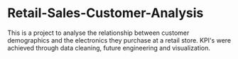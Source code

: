 # Retail-Sales-Customer-Analysis
This is a project to analyse the relationship between customer demographics and the electronics they purchase at a retail store. KPI's were achieved through data cleaning, future engineering and visualization.
